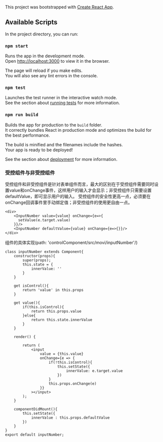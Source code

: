This project was bootstrapped with [Create React App](https://github.com/facebook/create-react-app).

## Available Scripts

In the project directory, you can run:

### `npm start`

Runs the app in the development mode.<br />
Open [http://localhost:3000](http://localhost:3000) to view it in the browser.

The page will reload if you make edits.<br />
You will also see any lint errors in the console.

### `npm test`

Launches the test runner in the interactive watch mode.<br />
See the section about [running tests](https://facebook.github.io/create-react-app/docs/running-tests) for more information.

### `npm run build`

Builds the app for production to the `build` folder.<br />
It correctly bundles React in production mode and optimizes the build for the best performance.

The build is minified and the filenames include the hashes.<br />
Your app is ready to be deployed!

See the section about [deployment](https://facebook.github.io/create-react-app/docs/deployment) for more information.

### 受控组件与非受控组件

受控组件和非受控组件是针对表单组件而言，最大的区别在于受控组件需要同时设置value和onChange事件，这样用户的输入才会显示；非受控组件只需要设置defaultValue，即可显示用户的输入。
受控组件的安全性更高一点，必须要在onChange回调事件里手动绑定值；非受控组件的使用更自由一点。

    <div>
        <InputNumber value={value} onChange={e=>{
          setValue(e.target.value)
        }}/>
        <InputNumber defaultValue={value} onChange={e=>{}}/>
    </div>

组件的具体实现(path: 'controlComponent/src/movi/inputNumber'/)

    class inputNumber extends Component{
        constructor(props){
            super(props);
            this.state = {
                innerValue: ''
            }
        }

        get isControl(){
            return 'value' in this.props
        }

        get value(){
            if(this.isControl){
                return this.props.value
            }else{
                return this.state.innerValue
            }
        }

        render() {

            return (
                <input
                    value = {this.value}
                    onChange={e => {
                        if(!this.isControl){
                            this.setState({
                                innerValue: e.target.value
                            })
                        }
                        this.props.onChange(e)
                    }}
                ></input>
            );
        }

        componentDidMount(){
            this.setState({
                innerValue : this.props.defaultValue
            })
        }
    }
    export default inputNumber;    
